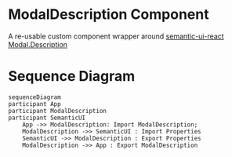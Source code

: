 # ModalDescription Component

A re-usable custom component wrapper around [semantic-ui-react Modal.Description](https://react.semantic-ui.com/modules/modal)

# Sequence Diagram

```mermaid
sequenceDiagram
participant App
participant ModalDescription
participant SemanticUI
    App ->> ModalDescription: Import ModalDescription;
    ModalDescription ->> SemanticUI : Import Properties
    SemanticUI ->> ModalDescription : Export Properties
    ModalDescription ->> App : Export ModalDescription
```

